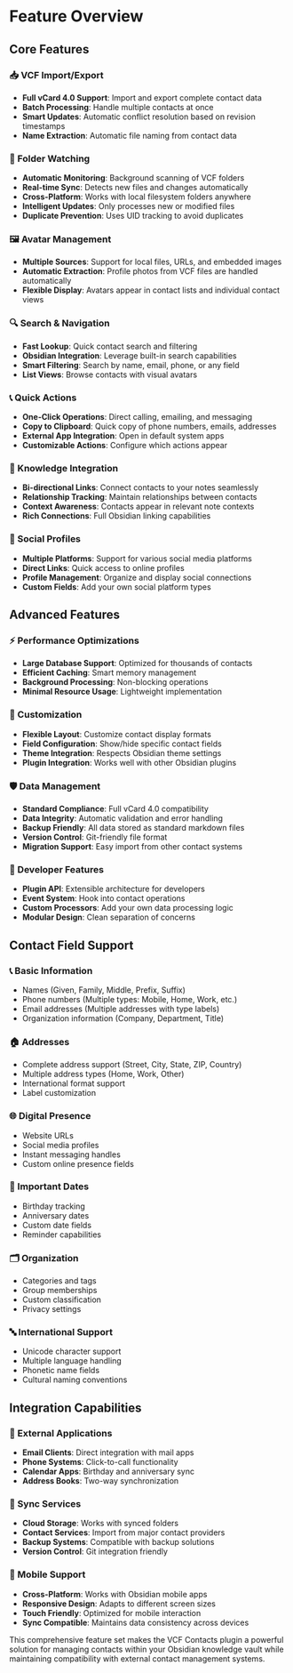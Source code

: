 # Feature Overview

## Core Features

### 📥 VCF Import/Export
- **Full vCard 4.0 Support**: Import and export complete contact data
- **Batch Processing**: Handle multiple contacts at once
- **Smart Updates**: Automatic conflict resolution based on revision timestamps
- **Name Extraction**: Automatic file naming from contact data

### 📂 Folder Watching
- **Automatic Monitoring**: Background scanning of VCF folders
- **Real-time Sync**: Detects new files and changes automatically  
- **Cross-Platform**: Works with local filesystem folders anywhere
- **Intelligent Updates**: Only processes new or modified files
- **Duplicate Prevention**: Uses UID tracking to avoid duplicates

### 🖼️ Avatar Management
- **Multiple Sources**: Support for local files, URLs, and embedded images
- **Automatic Extraction**: Profile photos from VCF files are handled automatically
- **Flexible Display**: Avatars appear in contact lists and individual contact views

### 🔍 Search & Navigation
- **Fast Lookup**: Quick contact search and filtering
- **Obsidian Integration**: Leverage built-in search capabilities
- **Smart Filtering**: Search by name, email, phone, or any field
- **List Views**: Browse contacts with visual avatars

### 📞 Quick Actions
- **One-Click Operations**: Direct calling, emailing, and messaging
- **Copy to Clipboard**: Quick copy of phone numbers, emails, addresses
- **External App Integration**: Open in default system apps
- **Customizable Actions**: Configure which actions appear

### 🔗 Knowledge Integration
- **Bi-directional Links**: Connect contacts to your notes seamlessly
- **Relationship Tracking**: Maintain relationships between contacts
- **Context Awareness**: Contacts appear in relevant note contexts
- **Rich Connections**: Full Obsidian linking capabilities

### 📱 Social Profiles
- **Multiple Platforms**: Support for various social media platforms
- **Direct Links**: Quick access to online profiles
- **Profile Management**: Organize and display social connections
- **Custom Fields**: Add your own social platform types

## Advanced Features

### ⚡ Performance Optimizations
- **Large Database Support**: Optimized for thousands of contacts
- **Efficient Caching**: Smart memory management
- **Background Processing**: Non-blocking operations
- **Minimal Resource Usage**: Lightweight implementation

### 🎨 Customization
- **Flexible Layout**: Customize contact display formats
- **Field Configuration**: Show/hide specific contact fields
- **Theme Integration**: Respects Obsidian theme settings
- **Plugin Integration**: Works well with other Obsidian plugins

### 🛡️ Data Management
- **Standard Compliance**: Full vCard 4.0 compatibility
- **Data Integrity**: Automatic validation and error handling
- **Backup Friendly**: All data stored as standard markdown files
- **Version Control**: Git-friendly file format
- **Migration Support**: Easy import from other contact systems

### 🔧 Developer Features
- **Plugin API**: Extensible architecture for developers
- **Event System**: Hook into contact operations
- **Custom Processors**: Add your own data processing logic
- **Modular Design**: Clean separation of concerns

## Contact Field Support

### 📞 Basic Information
- Names (Given, Family, Middle, Prefix, Suffix)
- Phone numbers (Multiple types: Mobile, Home, Work, etc.)
- Email addresses (Multiple addresses with type labels)
- Organization information (Company, Department, Title)

### 🏠 Addresses
- Complete address support (Street, City, State, ZIP, Country)
- Multiple address types (Home, Work, Other)
- International format support
- Label customization

### 🌐 Digital Presence
- Website URLs
- Social media profiles
- Instant messaging handles
- Custom online presence fields

### 📅 Important Dates
- Birthday tracking
- Anniversary dates
- Custom date fields
- Reminder capabilities

### 🗂️ Organization
- Categories and tags
- Group memberships
- Custom classification
- Privacy settings

### 🔤 International Support
- Unicode character support
- Multiple language handling
- Phonetic name fields
- Cultural naming conventions

## Integration Capabilities

### 📧 External Applications
- **Email Clients**: Direct integration with mail apps
- **Phone Systems**: Click-to-call functionality
- **Calendar Apps**: Birthday and anniversary sync
- **Address Books**: Two-way synchronization

### 🔄 Sync Services
- **Cloud Storage**: Works with synced folders
- **Contact Services**: Import from major contact providers
- **Backup Systems**: Compatible with backup solutions
- **Version Control**: Git integration friendly

### 📱 Mobile Support
- **Cross-Platform**: Works with Obsidian mobile apps
- **Responsive Design**: Adapts to different screen sizes
- **Touch Friendly**: Optimized for mobile interaction
- **Sync Compatible**: Maintains data consistency across devices

This comprehensive feature set makes the VCF Contacts plugin a powerful solution for managing contacts within your Obsidian knowledge vault while maintaining compatibility with external contact management systems.